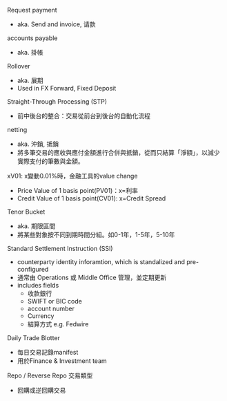 Request payment
- aka. Send and invoice, 请款

accounts payable
- aka. 掛帳

Rollover
- aka. 展期
- Used in FX Forward, Fixed Deposit


Straight-Through Processing (STP)
- 前中後台的整合：交易從前台到後台的自動化流程

netting
- aka. 沖銷, 抵銷
- 將多筆交易的應收與應付金額進行合併與抵銷，從而只結算「淨額」，以減少實際支付的筆數與金額。

xV01: x變動0.01%時，金融工具的value change
- Price Value of 1 basis point(PV01)：x=利率
- Credit Value of 1 basis point(CV01): x=Credit Spread

Tenor Bucket
- aka. 期限區間
- 將某些對象按不同到期時間分組。如0-1年，1-5年，5-10年

Standard Settlement Instruction (SSI)
- counterparty identity inforamtion, which is standalized and pre-configured
- 通常由 Operations 或 Middle Office 管理，並定期更新
- includes fields
  - 收款銀行  
  - SWIFT or BIC code
  - account number
  - Currency
  - 結算方式 e.g. Fedwire

Daily Trade Blotter
- 每日交易記錄manifest
- 用於Finance & Investment team


Repo / Reverse Repo 交易類型
- 回購或逆回購交易
